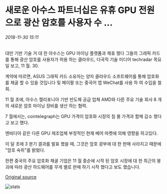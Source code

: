 # 새로운 아수스 파트너십은 유휴 GPU 전원으로 광산 암호를 사용자 수 ...

###### 2018-11-30 15:11

대만 기반 기술 거 대 한 아수스는 GPU 마이닝 플랫폼과 제휴 했다 그들의 그래픽 카드를 통해 광산 암호를 사용자가 허용 하는 클라우드, 다국적 기술 미디어 techradar 목요일 보고, 11 월. 30.

계약에 따르면, ASUS 그래픽 카드 소유자는 양자 클라우드 소프트웨어를 통해 암호화를 채굴 할 수 있을 것입니다 및 페이팔 또는 중국어 앱 WeChat를 사용 하 여 수입을 철회.

11 월 초에, 아수스 캘리포니아 기반 반도체 공급 업체 AMD와 다른 주요 기술 회사 8 개의 새로운 암호 마이닝 장비를 생산 하는 협력.

7 월에서는, cointelegraph는 GPU 가격이 암호화 시장의 침 몰 가격과 함께 감소 했다고 보고 했다.

엔비디아 같은 다른 GPU 제조업체 부정적인 현재 베어 마켓에 의해 영향을 하고있다.

이 달 초에 3 분기 결과를 발표 했을 때, 그것은 암호 광부에 대 한 판매 사라지고 때문에 "암호 숙취"를 밝혔다.

한편 중국의 주요 암호화 채굴 기업은 11 월 중순에 시작 된 암호 시장에 대 한 최근의 붕괴에 따라 광산 하드웨어를 무게 별로 판매 하기 시작 했다고 보도 했습니다.

[Original source](https://cointelegraph.com/news/new-asus-partnership-allows-users-to-mine-crypto-with-idle-gpu-power)

![stats](https://c.statcounter.com/11760860/0/a89fa40b/1/ "stats")